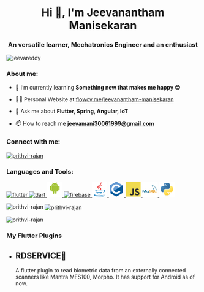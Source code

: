 <h1 align="center">Hi 👋, I'm Jeevanantham Manisekaran</h1>
<h3 align="center">An versatile learner, Mechatronics Engineer and an enthusiast</h3>

<p align="left"> <img src="https://komarev.com/ghpvc/?username=jeevareddy&label=Profile%20views&color=0e75b6&style=flat" alt="jeevareddy" /> </p>

<h3 align="left">About me:</h3>

- 🌱 I’m currently learning **Something new that makes me happy 😊**

- 👨‍💻 Personal Website at [flowcv.me/jeevanantham-manisekaran](https://flowcv.me/jeevanantham-manisekaran)

- 💬 Ask me about **Flutter, Spring, Angular, IoT**

- 📫 How to reach me **jeevamani30061999@gmail.com**

<h3 align="left">Connect with me:</h3>
<p align="left">
<a href="https://www.linkedin.com/in/jeevanantham-manisekaran-340260135/" target="blank"><img align="center" src="https://cdn.jsdelivr.net/npm/simple-icons@3.0.1/icons/linkedin.svg" alt="prithvi-rajan" height="30" width="40" /></a>
</p>

<h3 align="left">Languages and Tools:</h3>
<p align="left">  
 <a href="https://flutter.dev" target="_blank"> <img src="https://www.vectorlogo.zone/logos/flutterio/flutterio-icon.svg" alt="flutter" width="40" height="40"/> </a> 
 <a href="https://dart.dev" target="_blank"> <img src="https://www.vectorlogo.zone/logos/dartlang/dartlang-icon.svg" alt="dart" width="40" height="40"/> </a> 
 <a href="https://developer.android.com" target="_blank"> <img src="https://raw.githubusercontent.com/devicons/devicon/master/icons/android/android-original-wordmark.svg" alt="android" width="40" height="40"/> </a> 
 <a href="https://firebase.google.com/" target="_blank"> <img src="https://www.vectorlogo.zone/logos/firebase/firebase-icon.svg" alt="firebase" width="40" height="40"/> </a> 
 <a href="https://www.java.com" target="_blank"> <img src="https://raw.githubusercontent.com/devicons/devicon/master/icons/java/java-original.svg" alt="java" width="40" height="40"/> </a>   
 <a href="https://www.cprogramming.com/" target="_blank"> <img src="https://raw.githubusercontent.com/devicons/devicon/master/icons/c/c-original.svg" alt="c" width="40" height="40"/> </a> 
 <a href="https://developer.mozilla.org/en-US/docs/Web/JavaScript" target="_blank"> <img src="https://raw.githubusercontent.com/devicons/devicon/master/icons/javascript/javascript-original.svg" alt="javascript" width="40" height="40"/> </a> <a href="https://www.mysql.com/" target="_blank"> <img src="https://raw.githubusercontent.com/devicons/devicon/master/icons/mysql/mysql-original-wordmark.svg" alt="mysql" width="40" height="40"/> </a>
 <a href="https://www.python.org" target="_blank"> <img src="https://raw.githubusercontent.com/devicons/devicon/master/icons/python/python-original.svg" alt="python" width="40" height="40"/> </a> 
</p>

<p><img align="left" src="https://github-readme-stats.vercel.app/api/top-langs?username=jeevareddy&show_icons=true&locale=en&layout=compact" alt="prithvi-rajan" /></p>


<p>&nbsp;<img align="center" src="https://github-readme-stats.vercel.app/api?username=jeevareddy&show_icons=true&locale=en" alt="prithvi-rajan" /></p>

<p><img align="center" src="https://github-readme-streak-stats.herokuapp.com/?user=jeevareddy&" alt="prithvi-rajan" /></p>


<h3 align="left">My Flutter Plugins</h3>
<ul>
 <li>
  <h2>RDSERVICE<a hred="https://pub.dev/packages/rdservice">🔗</a></h2>
  <p align="left">A flutter plugin to read biometric data from an externally connected scanners like Mantra MFS100, Morpho. It has support for Android as of now.</p>
 </li>
</ul>

